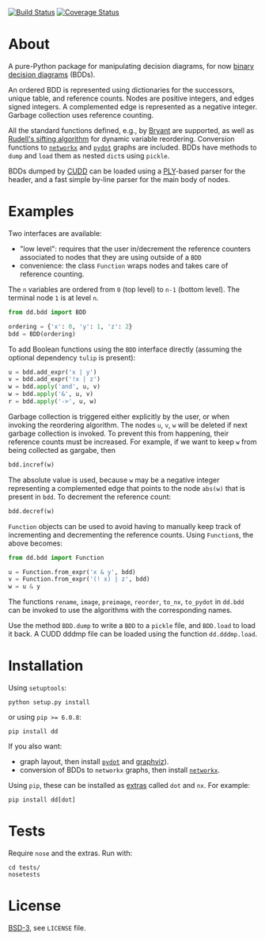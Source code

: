 [![Build Status][build_img]][travis]
[![Coverage Status][coverage]][coveralls]


About
=====

A pure-Python package for manipulating decision diagrams, for now [binary decision diagrams](https://en.wikipedia.org/wiki/Binary_decision_diagram) (BDDs).

An ordered BDD is represented using dictionaries for the successors, unique table, and reference counts. Nodes are positive integers, and edges signed integers. A complemented edge is represented as a negative integer. Garbage collection uses reference counting.

All the standard functions defined, e.g., by [Bryant](https://www.cs.cmu.edu/~bryant/pubdir/ieeetc86.pdf) are supported, as well as [Rudell's sifting algorithm](http://www.eecg.toronto.edu/~ece1767/project/rud.pdf) for dynamic variable reordering.
Conversion functions to [`networkx`](https://networkx.github.io/) and [`pydot`](http://pypi.python.org/pydot) graphs are included. BDDs have methods to `dump` and `load` them as nested `dict`s using `pickle`.

BDDs dumped by [CUDD](http://vlsi.colorado.edu/~fabio/CUDD/) can be loaded using a [PLY](https://github.com/dabeaz/ply/)-based parser for the header, and a fast simple by-line parser for the main body of nodes.


Examples
========
Two interfaces are available:

- "low level": requires that the user in/decrement the reference counters associated to nodes that they are using outside of a `BDD`
- convenience: the class `Function` wraps nodes and takes care of reference counting.

The `n` variables are ordered from `0` (top level) to `n-1` (bottom level). The terminal node `1` is at level `n`.

```python
from dd.bdd import BDD

ordering = {'x': 0, 'y': 1, 'z': 2}
bdd = BDD(ordering)
```

To add Boolean functions using the `BDD` interface directly (assuming the optional dependency `tulip` is present):

```python
u = bdd.add_expr('x | y')
v = bdd.add_expr('!x | z')
w = bdd.apply('and', u, v)
w = bdd.apply('&', u, v)
r = bdd.apply('->', u, w)
```

Garbage collection is triggered either explicitly by the user, or when invoking the reordering algorithm.
The nodes `u`, `v`, `w` will be deleted if next garbage collection is invoked. To prevent this from happening, their reference counts must be increased. For example, if we want to keep `w` from being collected as gargabe, then

```python
bdd.incref(w)
```

The absolute value is used, because `w` may be a negative integer representing a complemented edge that points to the node `abs(w)` that is present in `bdd`.
To decrement the reference count:

```python
bdd.decref(w)
```

`Function` objects can be used to avoid having to manually keep track of incrementing and decrementing the reference counts. Using `Function`s, the above becomes:

```python
from dd.bdd import Function

u = Function.from_expr('x & y', bdd)
v = Function.from_expr('(! x) | z', bdd)
w = u & y
```

The functions `rename`, `image`, `preimage`, `reorder`, `to_nx`, `to_pydot` in `dd.bdd` can be invoked to use the algorithms with the corresponding names.

Use the method `BDD.dump` to write a `BDD` to a `pickle` file, and `BDD.load` to load it back. A CUDD dddmp file can be loaded using the function `dd.dddmp.load`.


Installation
============

Using `setuptools`:

```
python setup.py install
```

or using `pip >= 6.0.8`:

```
pip install dd
```

If you also want:

- graph layout, then install [`pydot`](http://pypi.python.org/pydot) and [graphviz](http://graphviz.org/)).
- conversion of BDDs to `networkx` graphs, then install [`networkx`](https://github.com/networkx/networkx).

Using `pip`, these can be installed as [extras](https://pip.pypa.io/en/latest/reference/pip_install.html#examples) called `dot` and `nx`. For example:

```
pip install dd[dot]
```

Tests
=====

Require `nose` and the extras. Run with:

```
cd tests/
nosetests
```


License
=======
[BSD-3](http://opensource.org/licenses/BSD-3-Clause), see `LICENSE` file.


[build_img]: https://travis-ci.org/johnyf/dd.svg?branch=master
[travis]: https://travis-ci.org/johnyf/dd
[coverage]: https://coveralls.io/repos/johnyf/dd/badge.svg?branch=master
[coveralls]: https://coveralls.io/r/johnyf/dd?branch=master